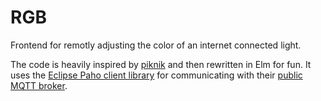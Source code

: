 # RGB

Frontend for remotly adjusting the color of an internet connected light.

The code is heavily inspired by [piknik](https://github.com/arnemart/piknik) and then rewritten in Elm for fun.
It uses the [Eclipse Paho client library](https://www.eclipse.org/paho/clients/js/#)
for communicating with their [public MQTT broker](https://iot.eclipse.org/getting-started/#sandboxes).
